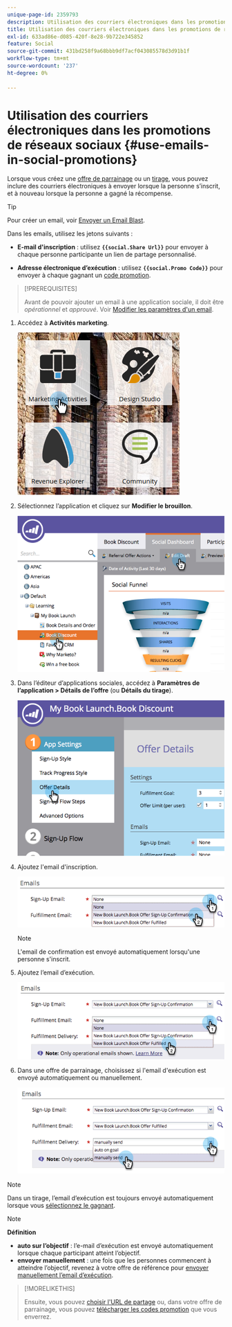 ```yaml
---
unique-page-id: 2359793
description: Utilisation des courriers électroniques dans les promotions sociales - Documents Marketo - Documentation du produit
title: Utilisation des courriers électroniques dans les promotions de réseaux sociaux
exl-id: 633ad86e-d085-420f-8e28-9b722e345852
feature: Social
source-git-commit: 431bd258f9a68bbb9df7acf043085578d3d91b1f
workflow-type: tm+mt
source-wordcount: '237'
ht-degree: 0%

---
```


# Utilisation des courriers électroniques dans les promotions de réseaux sociaux {#use-emails-in-social-promotions}

Lorsque vous créez une [offre de parrainage](/help/marketo/product-docs/demand-generation/social/referral-offers/create-a-referral-offer.md) ou un [tirage](/help/marketo/product-docs/demand-generation/social/sweepstakes/create-sweepstakes.md), vous pouvez inclure des courriers électroniques à envoyer lorsque la personne s’inscrit, et à nouveau lorsque la personne a gagné la récompense.

>[!TIP]
>
>Pour créer un email, voir [Envoyer un Email Blast](/help/marketo/getting-started/quick-wins/send-an-email.md).

Dans les emails, utilisez les jetons suivants :

* **E-mail d&#39;inscription** : utilisez **`{{social.Share Url}}`** pour envoyer à chaque personne participante un lien de partage personnalisé.

* **Adresse électronique d’exécution** : utilisez **`{{social.Promo Code}}`** pour envoyer à chaque gagnant un [code promotion](/help/marketo/product-docs/demand-generation/social/social-functions/use-promo-codes-for-offer-fulfillment.md).

>[!PREREQUISITES]
>
>Avant de pouvoir ajouter un email à une application sociale, il doit être _opérationnel_ et _approuvé_. Voir [Modifier les paramètres d&#39;un email](/help/marketo/product-docs/email-marketing/general/functions-in-the-editor/make-an-email-operational.md).

1. Accédez à **Activités marketing**.

   ![](assets/ma.png)

1. Sélectionnez l’application et cliquez sur **Modifier le brouillon**.

   ![](assets/image2014-9-19-16-3a12-3a33.png)

1. Dans l’éditeur d’applications sociales, accédez à **Paramètres de l’application > Détails de l’offre** (ou **Détails du tirage**).

   ![](assets/image2014-9-19-16-3a12-3a41.png)

1. Ajoutez l&#39;email d&#39;inscription.

   ![](assets/image2014-9-19-16-3a12-3a49.png)

   >[!NOTE]
   >
   >L&#39;email de confirmation est envoyé automatiquement lorsqu&#39;une personne s&#39;inscrit.

1. Ajoutez l’email d’exécution.

   ![](assets/image2014-9-19-16-3a15-3a26.png)

1. Dans une offre de parrainage, choisissez si l&#39;email d&#39;exécution est envoyé automatiquement ou manuellement.

   ![](assets/image2014-9-19-16-3a15-3a36.png)

>[!NOTE]
>
>Dans un tirage, l’email d’exécution est toujours envoyé automatiquement lorsque vous [sélectionnez le gagnant](/help/marketo/product-docs/demand-generation/social/sweepstakes/select-sweepstakes-winners.md).

>[!NOTE]
>
>**Définition**
>
>* **auto sur l’objectif** : l’e-mail d’exécution est envoyé automatiquement lorsque chaque participant atteint l’objectif.
>* **envoyer manuellement** : une fois que les personnes commencent à atteindre l’objectif, revenez à votre offre de référence pour [envoyer manuellement l’email d’exécution](/help/marketo/product-docs/demand-generation/social/referral-offers/send-referral-offer-fulfillment-email.md).
>

>[!MORELIKETHIS]
>
>Ensuite, vous pouvez [choisir l&#39;URL de partage](/help/marketo/product-docs/demand-generation/social/social-functions/choose-the-share-url-for-a-social-app.md) ou, dans votre offre de parrainage, vous pouvez [télécharger les codes promotion](/help/marketo/product-docs/demand-generation/social/social-functions/use-promo-codes-for-offer-fulfillment.md) que vous enverrez.
